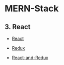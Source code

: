 # MERN-Stack

## 3. React
- [React](./React-and-Redux/1.React.md)
- [Redux](./React-and-Redux/2.Redux.md)

- [React-and-Redux](./React-and-Redux/3.React-and-Redux.md)
